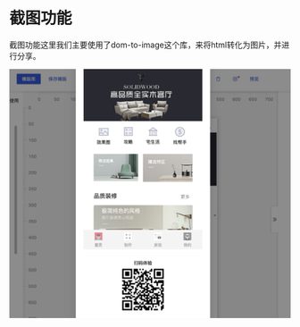 <!--
 * @Date: 2021-01-17 14:27:49
 * @LastEditors: chentianshang
 * @LastEditTime: 2021-01-17 21:49:46
 * @FilePath: /github-h5-drag/doc/zh/guide/functionRealization/screenshot.md
-->
# 截图功能

截图功能这里我们主要使用了dom-to-image这个库，来将html转化为图片，并进行分享。

<img src="../../../img/functionRealization/screenshot.png" alt="foo">
